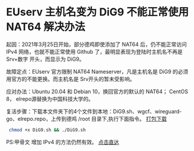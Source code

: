 # EUserv 主机名变为 DiG9 不能正常使用 NAT64 解决办法

起因：2021年3月25日开始，部分德鸡即使添加了 NAT64 后，仍不能正常访问 IPv4 网络，也就不能正常使用 Github 了，最明显表现为登陆时主机名不再是 Srv+数字 开头，而显示为 DiG9。

故障定点：EUserv 官方限制 NAT64 Nameserver，凡是主机名是 DiG9 的必须用官方的不能更换。而主机名是 Srv开头的暂未受影响。

应对办法：Ubuntu 20.04 和 Debian 10，换回官方的默认的 NAT64；
        CentOS 8， elrepo源替换为中国科技大学的。

复活步骤：下载本文件夹下的4个文件到本地：DiG9.sh、wgcf、wireguard-go、elrepo.repo，上传到德鸡 /root 目录下,执行下面指令。 [打包下载](https://link.jscdn.cn/1drv/aHR0cHM6Ly8xZHJ2Lm1zL3UvcyFBczJObkY3TXVRYlhnU2oyeFpaY3VuaHp1Q1ZsP2U9d25xdDE0)

 ```bash
  chmod +x DiG9.sh && ./DiG9.sh
 ```

PS:甲骨文 增加 IPv4 的方法仍然有效。 [点击直达](https://github.com/fscarmen/warp#wgcf%E8%BF%9E%E6%8E%A5cf-warp%E4%B8%BA%E6%9C%8D%E5%8A%A1%E5%99%A8%E6%B7%BB%E5%8A%A0ipv4ipv6%E7%BD%91%E7%BB%9C)
